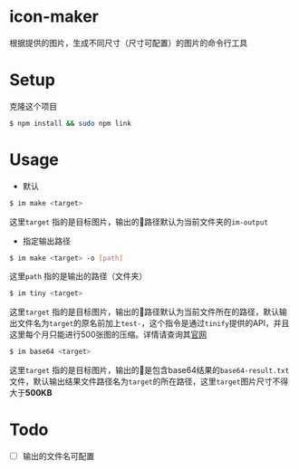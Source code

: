 # icon-maker

根据提供的图片，生成不同尺寸（尺寸可配置）的图片的命令行工具

# Setup

克隆这个项目

```bash
$ npm install && sudo npm link
```

# Usage

- 默认

```bash
$ im make <target>
```

这里`target` 指的是目标图片，输出的路径默认为当前文件夹的`im-output`

- 指定输出路径

```bash
$ im make <target> -o [path]
```
  这里`path` 指的是输出的路径（文件夹）


```bash
$ im tiny <target>
```

这里`target` 指的是目标图片，输出的路径默认为当前文件所在的路径，默认输出文件名为`target`的原名前加上`test-`，这个指令是通过`tinify`提供的API，并且这里每个月只能进行500张图的压缩。详情请查询其[官网](https://tinypng.com/developers)

```bash
$ im base64 <target>
```

这里`target` 指的是目标图片，输出的是包含base64结果的`base64-result.txt`文件，默认输出结果文件路径名为`target`的所在路径，这里`target`图片尺寸不得大于**500KB**


# Todo

- [ ] 输出的文件名可配置
